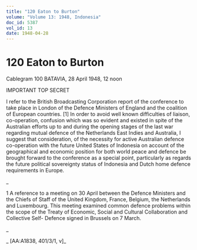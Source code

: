 ```yaml
---
title: "120 Eaton to Burton"
volume: "Volume 13: 1948, Indonesia"
doc_id: 5387
vol_id: 13
date: 1948-04-28
---
```


# 120 Eaton to Burton

Cablegram 100 BATAVIA, 28 April 1948, 12 noon

IMPORTANT TOP SECRET

I refer to the British Broadcasting Corporation report of the conference to take place in London of the Defence Ministers of England and the coalition of European countries. [1] In order to avoid well known difficulties of liaison, co-operation, confusion which was so evident and existed in spite of the Australian efforts up to and during the opening stages of the last war regarding mutual defence of the Netherlands East Indies and Australia, I suggest that consideration, of the necessity for active Australian defence co-operation with the future United States of Indonesia on account of the geographical and economic position for both world peace and defence be brought forward to the conference as a special point, particularly as regards the future political sovereignty status of Indonesia and Dutch home defence requirements in Europe.

_

1 A reference to a meeting on 30 April between the Defence Ministers and the Chiefs of Staff of the United Kingdom, France, Belgium, the Netherlands and Luxembourg. This meeting examined common defence problems within the scope of the Treaty of Economic, Social and Cultural Collaboration and Collective Self- Defence signed in Brussels on 7 March.

_

_ [AA:A1838, 401/3/1, v]_
